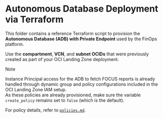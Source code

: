 # Autonomous Database Deployment via Terraform
This folder contains a reference Terraform script to provision the **Autonomous Database (ADB) with Private Endpoint** used by the FinOps platform.

Use the **compartment**, **VCN**, and **subnet OCIDs** that were previously created as part of your OCI Landing Zone deployment.

> [!NOTE] 
> Instance Principal access for the ADB to fetch FOCUS reports is already handled through dynamic group and policy configurations included in the OCI Landing Zone IAM setup.  
> As these policies are already provisioned, make sure the variable `create_policy` remains set to `false` (which is the default).

For policy details, refer to [`policies.md`](/addons/oci-finops/finops-setup/policies.md).
